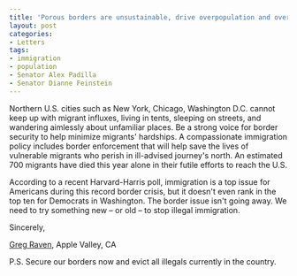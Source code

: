 ```yaml
---
title: 'Porous borders are unsustainable, drive overpopulation and overcrowding'
layout: post
categories:
- Letters
tags:
- immigration
- population
- Senator Alex Padilla
- Senator Dianne Feinstein
---
```


Northern U.S. cities such as New York, Chicago, Washington D.C. cannot keep up with migrant influxes, living in tents, sleeping on streets, and wandering aimlessly about unfamiliar places. Be a strong voice for border security to help minimize migrants' hardships. A compassionate immigration policy includes border enforcement that will help save the lives of vulnerable migrants who perish in ill-advised journey's north. An estimated 700 migrants have died this year alone in their futile efforts to reach the U.S.

According to a recent Harvard-Harris poll, immigration is a top issue for Americans during this record border crisis, but it doesn't even rank in the top ten for Democrats in Washington. The border issue isn't going away. We need to try something new – or old – to stop illegal immigration.

Sincerely,

[Greg Raven](https://www.gregraven.org/), Apple Valley, CA

P.S. Secure our borders now and evict all illegals currently in the country.